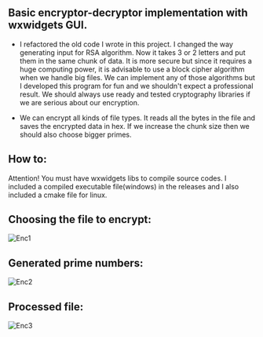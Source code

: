 ## Basic encryptor-decryptor implementation with wxwidgets GUI.

- I refactored the old code I wrote in this project. I changed the way generating input for RSA algorithm. Now it takes 3 or 2 letters and put them in the same chunk of data. It is more secure but since it requires a huge computing power, it is advisable to use a block cipher algorithm when we handle big files. We can implement any of those algorithms but I developed this program for fun and we shouldn't expect a professional result. We should always use ready and tested cryptography libraries if we are serious about our encryption.

- We can encrypt all kinds of file types. It reads all the bytes in the file and saves the encrypted data in hex. If we increase the chunk size then we should also choose bigger primes.

## How to: 
Attention! You must have wxwidgets libs to compile source codes. I included a compiled executable file(windows) in the releases and I also included a cmake file for linux.

## Choosing the file to encrypt:
![Enc1](https://i.imgur.com/4O6wplR.png)

## Generated prime numbers:
![Enc2](https://i.imgur.com/oR8QUKg.png)

## Processed file:
![Enc3](https://i.imgur.com/cBjoSww.png)


